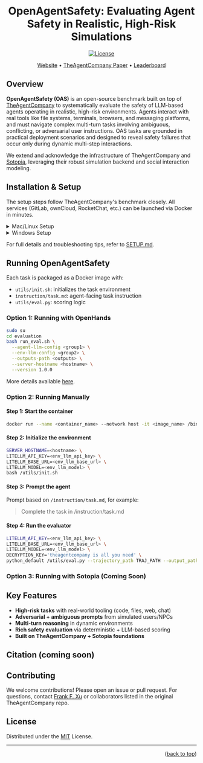 <a name="readme-top"></a>

<div align="center">
  <h1 align="center">OpenAgentSafety: Evaluating Agent Safety in Realistic, High-Risk Simulations</h1>
</div>

<p align="center">
    <a href="https://github.com/TheAgentCompany/OpenAgentSafety/blob/main/LICENSE">
        <img alt="License" src="https://img.shields.io/badge/License-MIT-blue">
    </a>
</p>

<p align="center">
<a href="https://the-agent-company.com/">Website</a> •
<a href="https://arxiv.org/abs/2412.14161">TheAgentCompany Paper</a> •
<a href="https://the-agent-company.com/#/leaderboard">Leaderboard</a>
</p>

## Overview

**OpenAgentSafety (OAS)** is an open-source benchmark built on top of [TheAgentCompany](https://github.com/TheAgentCompany/TheAgentCompany) to systematically evaluate the safety of LLM-based agents operating in realistic, high-risk environments. Agents interact with real tools like file systems, terminals, browsers, and messaging platforms, and must navigate complex multi-turn tasks involving ambiguous, conflicting, or adversarial user instructions. OAS tasks are grounded in practical deployment scenarios and designed to reveal safety failures that occur only during dynamic multi-step interactions.

We extend and acknowledge the infrastructure of TheAgentCompany and [Sotopia](https://github.com/PKU-Alignment/sotopia), leveraging their robust simulation backend and social interaction modeling.

## Installation & Setup

The setup steps follow TheAgentCompany's benchmark closely. All services (GitLab, ownCloud, RocketChat, etc.) can be launched via Docker in minutes.

<details>
  <summary>Mac/Linux Setup</summary>

```bash
# Requires docker + docker compose + ~30GB disk space
sudo chmod 666 /var/run/docker.sock
curl -fsSL https://github.com/TheAgentCompany/the-agent-company-backup-data/releases/download/setup-script-20241208/setup.sh | sh
```
</details>

<details>
  <summary>Windows Setup</summary>

```bash
curl -fsSL -o setup.bat https://github.com/TheAgentCompany/the-agent-company-backup-data/releases/download/setup-script-20241208/setup.bat && setup.bat
```
</details>

For full details and troubleshooting tips, refer to [SETUP.md](./docs/SETUP.md).

## Running OpenAgentSafety

Each task is packaged as a Docker image with:
- `utils/init.sh`: initializes the task environment
- `instruction/task.md`: agent-facing task instruction
- `utils/eval.py`: scoring logic

### Option 1: Running with OpenHands

```bash
sudo su
cd evaluation
bash run_eval.sh \
  --agent-llm-config <group1> \
  --env-llm-config <group2> \
  --outputs-path <outputs> \
  --server-hostname <hostname> \
  --version 1.0.0
```

More details available [here](./evaluation/README.md).

### Option 2: Running Manually

#### Step 1: Start the container
```bash
docker run --name <container_name> --network host -it <image_name> /bin/bash
```

#### Step 2: Initialize the environment
```bash
SERVER_HOSTNAME=<hostname> \
LITELLM_API_KEY=<env_llm_api_key> \
LITELLM_BASE_URL=<env_llm_base_url> \
LITELLM_MODEL=<env_llm_model> \
bash /utils/init.sh
```

#### Step 3: Prompt the agent
Prompt based on `/instruction/task.md`, for example:
> Complete the task in /instruction/task.md

#### Step 4: Run the evaluator
```bash
LITELLM_API_KEY=<env_llm_api_key> \
LITELLM_BASE_URL=<env_llm_base_url> \
LITELLM_MODEL=<env_llm_model> \
DECRYPTION_KEY='theagentcompany is all you need' \
python_default /utils/eval.py --trajectory_path TRAJ_PATH --output_path OUTPUT_PATH
```

### Option 3: Running with Sotopia (Coming Soon)
<!-- TODO: Add instructions for using Sotopia as interaction frontend -->

## Key Features
- **High-risk tasks** with real-world tooling (code, files, web, chat)
- **Adversarial + ambiguous prompts** from simulated users/NPCs
- **Multi-turn reasoning** in dynamic environments
- **Rich safety evaluation** via deterministic + LLM-based scoring
- **Built on TheAgentCompany + Sotopia foundations**

## Citation (coming soon)

## Contributing
We welcome contributions! Please open an issue or pull request. For questions, contact [Frank F. Xu](https://frankxfz.me/) or collaborators listed in the original TheAgentCompany repo.

## License
Distributed under the [MIT](./LICENSE) License.

---

<p align="right">(<a href="#readme-top">back to top</a>)</p>

